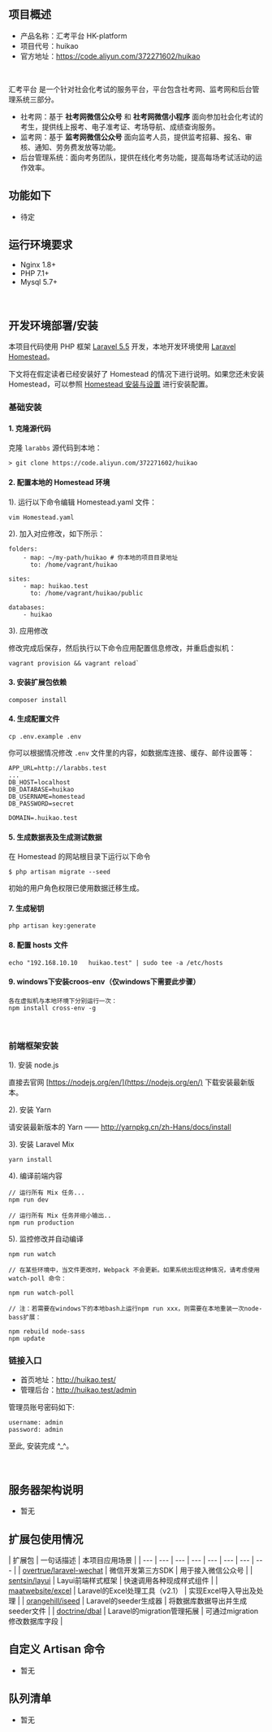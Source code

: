 ## 项目概述

* 产品名称：汇考平台 HK-platform
* 项目代号：huikao
* 官方地址：https://code.aliyun.com/372271602/huikao

<br>

汇考平台 是一个针对社会化考试的服务平台，平台包含社考网、监考网和后台管理系统三部分。
- 社考网：基于 **社考网微信公众号** 和 **社考网微信小程序** 面向参加社会化考试的考生，提供线上报考、电子准考证、考场导航、成绩查询服务。
- 监考网：基于 **监考网微信公众号** 面向监考人员，提供监考招募、报名、审核、通知、劳务费发放等功能。
- 后台管理系统：面向考务团队，提供在线化考务功能，提高每场考试活动的运作效率。

## 功能如下

- 待定

## 运行环境要求

- Nginx 1.8+
- PHP 7.1+
- Mysql 5.7+


<br>

## 开发环境部署/安装

本项目代码使用 PHP 框架 [Laravel 5.5](https://d.laravel-china.org/docs/5.5/) 开发，本地开发环境使用 [Laravel Homestead](https://d.laravel-china.org/docs/5.5/homestead)。

下文将在假定读者已经安装好了 Homestead 的情况下进行说明。如果您还未安装 Homestead，可以参照 [Homestead 安装与设置](https://laravel-china.org/docs/5.5/homestead#installation-and-setup) 进行安装配置。
<br>

### 基础安装

#### 1. 克隆源代码

克隆 `larabbs` 源代码到本地：

    > git clone https://code.aliyun.com/372271602/huikao

#### 2. 配置本地的 Homestead 环境

1). 运行以下命令编辑 Homestead.yaml 文件：

```shell
vim Homestead.yaml
```

2). 加入对应修改，如下所示：

```
folders:
    - map: ~/my-path/huikao # 你本地的项目目录地址
      to: /home/vagrant/huikao

sites:
    - map: huikao.test
      to: /home/vagrant/huikao/public

databases:
    - huikao
```

3). 应用修改

修改完成后保存，然后执行以下命令应用配置信息修改，并重启虚拟机：

```shell
vagrant provision && vagrant reload`
```


#### 3. 安装扩展包依赖

	composer install

#### 4. 生成配置文件

```
cp .env.example .env
```

你可以根据情况修改 `.env` 文件里的内容，如数据库连接、缓存、邮件设置等：

```
APP_URL=http://larabbs.test
...
DB_HOST=localhost
DB_DATABASE=huikao
DB_USERNAME=homestead
DB_PASSWORD=secret

DOMAIN=.huikao.test
```

#### 5. 生成数据表及生成测试数据

在 Homestead 的网站根目录下运行以下命令

```shell
$ php artisan migrate --seed
```

初始的用户角色权限已使用数据迁移生成。

#### 7. 生成秘钥

```shell
php artisan key:generate
```

#### 8. 配置 hosts 文件

    echo "192.168.10.10   huikao.test" | sudo tee -a /etc/hosts

#### 9. windows下安装croos-env（仅windows下需要此步骤）
    
    各在虚拟机与本地环境下分别运行一次：
    npm install cross-env -g



<br>

### 前端框架安装

1). 安装 node.js

直接去官网 [https://nodejs.org/en/](https://nodejs.org/en/) 下载安装最新版本。

2). 安装 Yarn

请安装最新版本的 Yarn —— http://yarnpkg.cn/zh-Hans/docs/install

3). 安装 Laravel Mix

```shell
yarn install
```

4). 编译前端内容

```shell
// 运行所有 Mix 任务...
npm run dev

// 运行所有 Mix 任务并缩小输出..
npm run production
```

5). 监控修改并自动编译

```shell
npm run watch

// 在某些环境中，当文件更改时，Webpack 不会更新。如果系统出现这种情况，请考虑使用 watch-poll 命令：

npm run watch-poll

// 注：若需要在windows下的本地bash上运行npm run xxx，则需要在本地重装一次node-bass扩展：

npm rebuild node-sass
npm update

```

### 链接入口

* 首页地址：http://huikao.test/
* 管理后台：http://huikao.test/admin

管理员账号密码如下:

```
username: admin
password: admin
```

至此, 安装完成 ^_^。

<br>

## 服务器架构说明
- 暂无


## 扩展包使用情况
| 扩展包 | 一句话描述 | 本项目应用场景 |
| --- | --- | --- | --- | --- | --- | --- | --- |
| [overtrue/laravel-wechat](https://github.com/overtrue/laravel-wechat) | 微信开发第三方SDK | 用于接入微信公众号 |
| [sentsin/layui](https://github.com/sentsin/layui) | Layui前端样式框架 | 快速调用各种现成样式组件 |
| [maatwebsite/excel](https://github.com/Maatwebsite/Laravel-Excel/tree/2.1) | Laravel的Excel处理工具（v2.1） | 实现Excel导入导出及处理 |
| [orangehill/iseed](https://github.com/orangehill/iseed) | Laravel的seeder生成器 | 将数据库数据导出并生成seeder文件 |
| [doctrine/dbal](https://github.com/doctrine/dbal) | Laravel的migration管理拓展 | 可通过migration修改数据库字段 |



## 自定义 Artisan 命令
- 暂无


## 队列清单
- 暂无
